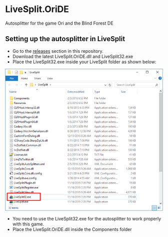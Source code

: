 # LiveSplit.OriDE
Autosplitter for the game Ori and the Blind Forest DE

## Setting up the autosplitter in LiveSplit
- Go to the [releases](https://github.com/ShootMe/LiveSplit.OriDE/releases) section in this repository.
- Download the latest LiveSplit.OriDE.dll and LiveSplit32.exe
- Place the LiveSplit32.exe inside your LiveSplit folder as shown below:

![LiveSplit32](https://raw.githubusercontent.com/ShootMe/LiveSplit.Kalimba/master/Images/livesplit32.png)

- You need to use the LiveSplit32.exe for the autosplitter to work properly with this game.
- Place the LiveSplit.OriDE.dll inside the Components folder